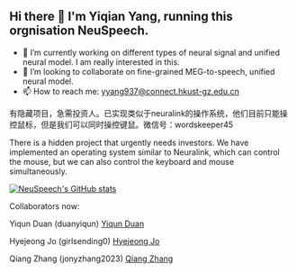 ## Hi there 👋 I'm Yiqian Yang, running this orgnisation NeuSpeech.

- 🔭 I’m currently working on different types of neural signal and unified neural model. I am really interested in this.
- 👯 I’m looking to collaborate on fine-grained MEG-to-speech, unified neural model.
- 📫 How to reach me: yyang937@connect.hkust-gz.edu.cn

有隐藏项目，急需投资人。已实现类似于neuralink的操作系统，他们目前只能操控鼠标，但是我们可以同时操控键鼠。微信号：wordskeeper45

There is a hidden project that urgently needs investors. We have implemented an operating system similar to Neuralink, which can control the mouse, but we can also control the keyboard and mouse simultaneously. 


[![NeuSpeech's GitHub stats](https://github-readme-stats.vercel.app/api?username=NeuSpeech)]()

Collaborators now:


Yiqun Duan (duanyiqun)
[Yiqun Duan](https://github.com/duanyiqun)

Hyejeong Jo (girlsending0)
[Hyejeong Jo](https://github.com/girlsending0)

Qiang Zhang (jonyzhang2023)
[Qiang Zhang](https://github.com/jonyzhang2023)
<!--
**NeuSpeech/NeuSpeech** is a ✨ _special_ ✨ repository because its `README.md` (this file) appears on your GitHub profile.

Here are some ideas to get you started:

- 🔭 I’m currently working on ...
- 🌱 I’m currently learning ...
- 👯 I’m looking to collaborate on ...
- 🤔 I’m looking for help with ...
- 💬 Ask me about ...
- 📫 How to reach me: ...
- 😄 Pronouns: ...
- ⚡ Fun fact: ...
-->
